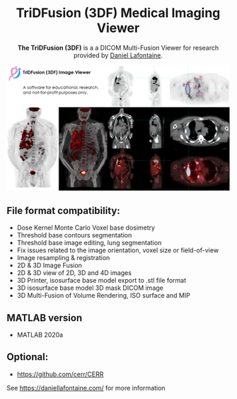 
<div align="center">
  <h1>TriDFusion (3DF) Medical Imaging Viewer</h1>
  <p><strong>The TriDFusion (3DF)</strong> is a a DICOM Multi-Fusion Viewer for research provided by <a href="https://daniellafontaine.com/">Daniel Lafontaine</a>.</p>
</div>

![TriDFusion](images/TriDFusionMontage.png)

## File format compatibility:

* Dose Kernel Monte Carlo Voxel base dosimetry 
* Threshold base contours segmentation
* Threshold base image editing, lung segmentation 
* Fix issues related to the image orientation, voxel size or field-of-view
* Image resampling & registration
* 2D & 3D Image Fusion
* 2D & 3D view of 2D, 3D and 4D images
* 3D Printer, isosurface base model export to .stl file format
* 3D isosurface base model 3D mask DICOM image
* 3D Multi-Fusion of Volume Rendering, ISO surface and MIP

## MATLAB version

* MATLAB 2020a

## Optional:

* https://github.com/cerr/CERR

See https://daniellafontaine.com/ for more information

